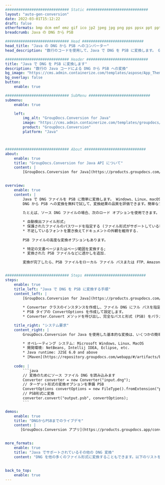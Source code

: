 ```yaml
---
############################# Static ############################
layout: "auto-gen-conversion"
date: 2022-03-01T15:12:22
draft: false
otherformats: bmp dcm emf emz gif ico jp2 jpeg jpg png pps ppsx ppt pptx psb psd svg svgz tga tif tiff webp wmf wmz
breadcrumb: Java の DNG から PSB

############################# Head ############################
head_title: "Java の DNG から PSB へのコンバーター"
head_description: "数行のコードを使用して、Java で DNG を PSB に変換します。 GroupDocs ドキュメント変換 API を使用して、160 を超えるファイル形式を変換します。"

############################# Header ############################
title: "Java で DNG を PSB に変換します"
description: "数行の Java コードによる DNG から PSB への変換"
bg_image: "https://cms.admin.containerize.com/templates/aspose/App_Themes/V3/images/bg/header1.png"
bg_overlay: false
button:
    enable: true

############################# SubMenu ############################
submenu:
    enable: true

    left:
        img_alt: "GroupDocs.Conversion for Java"
        image: "https://cms.admin.containerize.com/templates/groupdocs/images/product-logos/90x90-noborder/groupdocs-conversion-java.png"
        product: "GroupDocs.Conversion"
        platform: "Java"



############################# About ############################
about:
    enable: true
    title: "GroupDocs.Conversion for Java API について"
    content: |
        [GroupDocs.Conversion for Java](https://products.groupdocs.com/conversion/java/) を使用して、Microsoft Word、Excel、PowerPoint、PDF、Visio、およびその他の形式を変換できます。 GroupDocs.Conversion は、高いパフォーマンスが要求されるバックエンドおよび内部システムに適したスタンドアロン API です。 Microsoft や Open Office などのソフトウェアには依存しません。
    

overview:
    enable: true
    content: |
        Java で DNG ファイルを PSB に簡単に変換します。 Windows、Linux、macOS など、任意のプラットフォームで Java コード行を 2 行だけ使用できます。
        DNG から PSB への変換を無料で試して、変換結果の品質を評価できます。簡単なファイル変換のシナリオに加えて、ソース DNG ファイルをロードし、出力 PSB 結果を保存するためのより高度なオプションを試すことができます。 
        
        たとえば、ソース DNG ファイルの場合、次のロード オプションを使用できます。

        * 自動検出ファイル形式;
        * 保護されたファイルのパスワードを指定する (ファイル形式がサポートしている場合);
        * 不足しているフォントを置き換えてドキュメントの外観を維持する.
        
        PSB ファイルの高度な変換オプションもあります。

        * 特定の文書ページまたはページ範囲を変換する;
        * 変換された PSB ファイルなどに透かしを追加.

        変換が完了したら、PSB ファイルをローカル ファイル パスまたは FTP、Amazon S3、Google Drive、Dropbox などのサードパーティ ストレージに保存できます。注意してください - DNG を {{ に変換するにはTO}} MS Office、Open Office、Adobe Acrobat Reader などの追加のソフトウェアをインストールする必要はありません。


############################# Steps ############################
steps:
    enable: true
    title_left: "Java で DNG を PSB に変換する手順"
    content_left: |
        [GroupDocs.Conversion for Java](https://products.groupdocs.com/conversion/java/) を使用すると、開発者は数行のコードで DNG ファイルを PSB に簡単に変換できます。
        
        * Converter クラスのインスタンスを作成し、ファイル DNG にフル パスを指定します。
        * PSB タイプの ConvertOptions を作成して設定します。
        * Converter.Convert メソッドを呼び出し、完全なパスと形式 (PSB) をパラメーターとして渡します。

    title_right: "システム要求"
    content_right: |
        GroupDocs.Conversion for Java を使用した基本的な変換は、いくつかの簡単な手順で実行できます。当社の API は、すべての主要なプラットフォームとオペレーティング システムでサポートされています。以下のコードを実行する前に、システムに次の前提条件がインストールされていることを確認してください。

        * オペレーティング システム: Microsoft Windows、Linux、MacOS
        * 開発環境: NetBeans, Intellij IDEA, Eclipse, etc.
        * Java runtime: J2SE 6.0 and above
        * [Maven](https://repository.groupdocs.com/webapp/#/artifacts/browse/tree/General/repo/com/groupdocs/groupdocs-conversion) から最新の GroupDocs.Conversion for Java を取得します
         
    code: |
        ```java    
        // 変換のためにソース ファイル DNG を読み込みます
        Converter converter = new Converter("input.dng");
        // ターゲット形式の変換オプションを準備 PSB
        ConvertOptions convertOptions = new FileType().fromExtension("psb").getConvertOptions();
        // PSB形式に変換
        converter.convert("output.psb", convertOptions);
        ```

demos:
    enable: true
    title: "DNGからPSBまでのライブデモ"
    content: |
       [GroupDocs.Conversion アプリ](https://products.groupdocs.app/conversion/family) Web サイトにアクセスして、今すぐ DNG を PSB に変換してください。オンラインデモには次の利点があります
          

more_formats:
    enable: true
    title: "Java でサポートされているその他の DNG 変換"
    content: "DNG を他の多くのファイル形式に変換することもできます。以下のリストをご覧ください。"
       
       
back_to_top:
    enable: true
---
```

